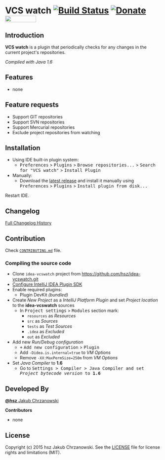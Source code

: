 VCS watch [![Build Status](https://travis-ci.org/hsz/idea-vcswatch.svg)](https://travis-ci.org/hsz/idea-gitignore) [![Donate](https://www.paypalobjects.com/en_US/i/btn/btn_donate_SM.gif)](https://www.paypal.com/cgi-bin/webscr?cmd=_s-xclick&hosted_button_id=SJAU4XWQ584QL) <a href="http://blockchain.info/address/1BUbqKrUBmGGSnMybzGCsJyAWJbh4CcwE1"><img src="https://www.gnu.org/software/octave/images/donate-bitcoin.png" width="100" height="21"/></a>
==================


Introduction
------------

**VCS watch** is a plugin that periodically checks for any changes in the current project's repositories.

*Compiled with Java 1.6*


Features
--------

- none


Feature requests
----------------

- Support GIT repositories
- Support SVN repositories
- Support Mercurial repositories
- Exclude project repositories from watching


Installation
------------

- Using IDE built-in plugin system:
  - <kbd>Preferences</kbd> > <kbd>Plugins</kbd> > <kbd>Browse repositories...</kbd> > <kbd>Search for "VCS watch"</kbd> > <kbd>Install Plugin</kbd>
- Manually:
  - Download the [latest release][latest-release] and install it manually using <kbd>Preferences</kbd> > <kbd>Plugins</kbd> > <kbd>Install plugin from disk...</kbd>
  
Restart IDE.


Changelog
---------

[Full Changelog History](./CHANGELOG.md)


Contribution
------------

Check [`CONTRIBUTING.md`](./CONTRIBUTING.md) file.

### Compiling the source code

- Clone `idea-vcswatch` project from https://github.com/hsz/idea-vcswatch.git
- [Configure IntelliJ IDEA Plugin SDK][idea-sdk-configuration]
- Enable required plugins:
  - Plugin DevKit *(bundled)*
- Create *New Project* as a *IntelliJ Platform Plugin* and set *Project location* to the **idea-vcswatch** sources
  - In <kbd>Project settings</kbd> > <kbd>Modules</kbd> section mark:
    - `resources` as *Resources*
    - `src` as *Sources*
    - `tests` as *Test Sources*
    - `.idea` as *Excluded*
    - `out` as *Excluded*
- Add new *Run/Debug configuration*
  - <kbd>+</kbd> <kbd>Add new configuration</kbd> > <kbd>Plugin</kbd>
  - Add `-Didea.is.internal=true` to *VM Options*
  - Remove `-XX:MaxPermSize=250m` from *VM Options*
- Set *Java Compiler* to **1.6**
  - Go to <kbd>Settings<kbd> > <kbd>Compiler</kbd> > <kbd>Java Compiler</kbd> and set *Project bytecode version* to **1.6**

Developed By
------------

[**@hsz** Jakub Chrzanowski][hsz]


**Contributors**

- none


License
-------

Copyright (c) 2015 hsz Jakub Chrzanowski. See the [LICENSE](./LICENSE) file for license rights and limitations (MIT).

    
[idea-sdk-configuration]: http://confluence.jetbrains.com/display/IntelliJIDEA/Prerequisites
[build-xml]:              ./build.xml
[hsz]:                    http://hsz.mobi
[latest-release]:         https://github.com/hsz/idea-gitignore/releases/latest